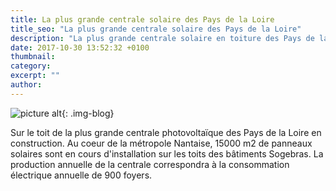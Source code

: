 ```yaml
---
title: La plus grande centrale solaire des Pays de la Loire
title_seo: "La plus grande centrale solaire des Pays de la Loire"
description: "La plus grande centrale solaire en toiture des Pays de la Loire "
date: 2017-10-30 13:52:32 +0100
thumbnail:
category:
excerpt: ""
author:
---
```

![picture alt](/images/blog/centrale-solaire_01.jpg "La plus grande centrale solaire des Pays de la Loire"){: .img-blog}

Sur le toit de la plus grande centrale photovoltaïque des Pays de la Loire en construction. Au coeur de la métropole Nantaise, 15000 m2 de panneaux solaires sont en cours d'installation sur les toits des bâtiments Sogebras. La production annuelle de la centrale correspondra à la consommation électrique annuelle de 900 foyers.

